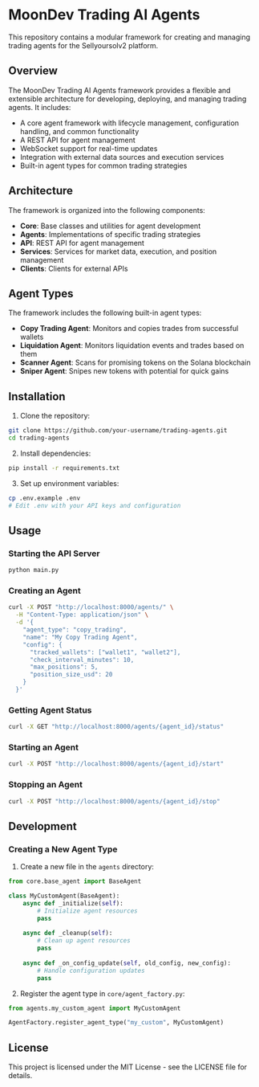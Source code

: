 # MoonDev Trading AI Agents

This repository contains a modular framework for creating and managing trading agents for the Sellyoursolv2 platform.

## Overview

The MoonDev Trading AI Agents framework provides a flexible and extensible architecture for developing, deploying, and managing trading agents. It includes:

- A core agent framework with lifecycle management, configuration handling, and common functionality
- A REST API for agent management
- WebSocket support for real-time updates
- Integration with external data sources and execution services
- Built-in agent types for common trading strategies

## Architecture

The framework is organized into the following components:

- **Core**: Base classes and utilities for agent development
- **Agents**: Implementations of specific trading strategies
- **API**: REST API for agent management
- **Services**: Services for market data, execution, and position management
- **Clients**: Clients for external APIs

## Agent Types

The framework includes the following built-in agent types:

- **Copy Trading Agent**: Monitors and copies trades from successful wallets
- **Liquidation Agent**: Monitors liquidation events and trades based on them
- **Scanner Agent**: Scans for promising tokens on the Solana blockchain
- **Sniper Agent**: Snipes new tokens with potential for quick gains

## Installation

1. Clone the repository:
```bash
git clone https://github.com/your-username/trading-agents.git
cd trading-agents
```

2. Install dependencies:
```bash
pip install -r requirements.txt
```

3. Set up environment variables:
```bash
cp .env.example .env
# Edit .env with your API keys and configuration
```

## Usage

### Starting the API Server

```bash
python main.py
```

### Creating an Agent

```bash
curl -X POST "http://localhost:8000/agents/" \
  -H "Content-Type: application/json" \
  -d '{
    "agent_type": "copy_trading",
    "name": "My Copy Trading Agent",
    "config": {
      "tracked_wallets": ["wallet1", "wallet2"],
      "check_interval_minutes": 10,
      "max_positions": 5,
      "position_size_usd": 20
    }
  }'
```

### Getting Agent Status

```bash
curl -X GET "http://localhost:8000/agents/{agent_id}/status"
```

### Starting an Agent

```bash
curl -X POST "http://localhost:8000/agents/{agent_id}/start"
```

### Stopping an Agent

```bash
curl -X POST "http://localhost:8000/agents/{agent_id}/stop"
```

## Development

### Creating a New Agent Type

1. Create a new file in the `agents` directory:
```python
from core.base_agent import BaseAgent

class MyCustomAgent(BaseAgent):
    async def _initialize(self):
        # Initialize agent resources
        pass
        
    async def _cleanup(self):
        # Clean up agent resources
        pass
        
    async def _on_config_update(self, old_config, new_config):
        # Handle configuration updates
        pass
```

2. Register the agent type in `core/agent_factory.py`:
```python
from agents.my_custom_agent import MyCustomAgent

AgentFactory.register_agent_type("my_custom", MyCustomAgent)
```

## License

This project is licensed under the MIT License - see the LICENSE file for details.
